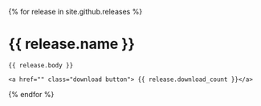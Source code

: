 {% for release in site.github.releases %}
	<h1> {{ release.name }} </h1>

	{{ release.body }}
	
	<a href="" class="download button"> {{ release.download_count }}</a>

{% endfor %}
